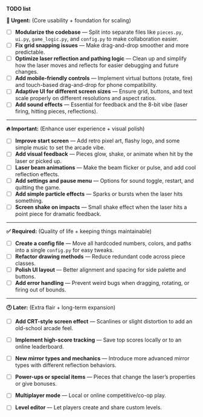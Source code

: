 **TODO list**

**🚨 Urgent:** (Core usability + foundation for scaling)  
- [ ] **Modularize the codebase** — Split into separate files like `pieces.py`, `ui.py`, `game_logic.py`, and `config.py` to make collaboration easier.  
- [ ] **Fix grid snapping issues** — Make drag-and-drop smoother and more predictable.  
- [ ] **Optimize laser reflection and pathing logic** — Clean up and simplify how the laser moves and reflects for easier debugging and future changes.  
- [ ] **Add mobile-friendly controls** — Implement virtual buttons (rotate, fire) and touch-based drag-and-drop for phone compatibility.  
- [ ] **Adaptive UI for different screen sizes** — Ensure grid, buttons, and text scale properly on different resolutions and aspect ratios.  
- [ ] **Add sound effects** — Essential for feedback and the 8-bit vibe (laser firing, hitting pieces, reflections).  

---

**🔥 Important:** (Enhance user experience + visual polish)  
- [ ] **Improve start screen** — Add retro pixel art, flashy logo, and some simple music to set the arcade vibe.  
- [ ] **Add visual feedback** — Pieces glow, shake, or animate when hit by the laser or picked up.  
- [ ] **Laser beam animations** — Make the beam flicker or pulse, and add cool reflection effects.  
- [ ] **Add settings and pause menu** — Options for sound toggle, restart, and quitting the game.  
- [ ] **Add simple particle effects** — Sparks or bursts when the laser hits something.  
- [ ] **Screen shake on impacts** — Small shake effect when the laser hits a point piece for dramatic feedback.  

---

**✅ Required:** (Quality of life + keeping things maintainable)  
- [ ] **Create a config file** — Move all hardcoded numbers, colors, and paths into a single `config.py` for easy tweaks.  
- [ ] **Refactor drawing methods** — Reduce redundant code across piece classes.  
- [ ] **Polish UI layout** — Better alignment and spacing for side palette and buttons.  
- [ ] **Add error handling** — Prevent weird bugs when dragging, rotating, or firing out of bounds.  

---

**🕐 Later:** (Extra flair + long-term expansion)  
- [ ] **Add CRT-style screen effect** — Scanlines or slight distortion to add an old-school arcade feel.  
- [ ] **Implement high-score tracking** — Save top scores locally or to an online leaderboard.  
- [ ] **New mirror types and mechanics** — Introduce more advanced mirror types with different reflection behaviors.  
- [ ] **Power-ups or special items** — Pieces that change the laser’s properties or give bonuses.  
- [ ] **Multiplayer mode** — Local or online competitive/co-op play.  
- [ ] **Level editor** — Let players create and share custom levels.  


